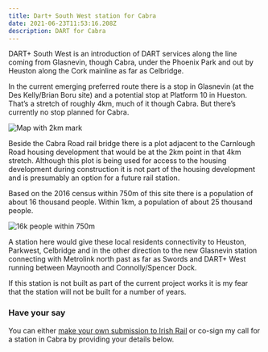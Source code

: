 ```yaml
---
title: Dart+ South West station for Cabra
date: 2021-06-23T11:53:16.208Z
description: DART for Cabra
---
```

DART+ South West is an introduction of DART services along the line coming from Glasnevin, though Cabra, under the Phoenix Park and out by Heuston along the Cork mainline as far as Celbridge.

In the current emerging preferred route there is a stop in Glasnevin (at the Des Kelly/Brian Boru site) and a potential stop at Platform 10 in Hueston. That’s a stretch of roughly 4km, much of it though Cabra. But there’s currently no stop planned for Cabra.

![Map with 2km mark](img/2km-map.png)

Beside the Cabra Road rail bridge there is a plot adjacent to the Carnlough Road housing development that would be at the 2km point in that 4km stretch. Although this plot is being used for access to the housing development during construction it is not part of the housing development and is presumably an option for a future rail station.

Based on the 2016 census within 750m of this site there is a population of about 16 thousand people. Within 1km, a population of about 25 thousand people.

![16k people within 750m](img/750m.png)

A station here would give these local residents connectivity to Heuston, Parkwest, Celbridge and in the other direction to the new Glasnevin station connecting with Metrolink north past as far as Swords and DART+ West running between Maynooth and Connolly/Spencer Dock.

If this station is not built as part of the current project works it is my fear that the station will not be built for a number of years.

### Have your say

You can either [make your own submission to Irish Rail](https://www.dartplus.ie/en-ie/projects/dart-south-west/public-consultation-round-1/how-to-engage-contact-us) or co-sign my call for a station in Cabra by providing your details below.